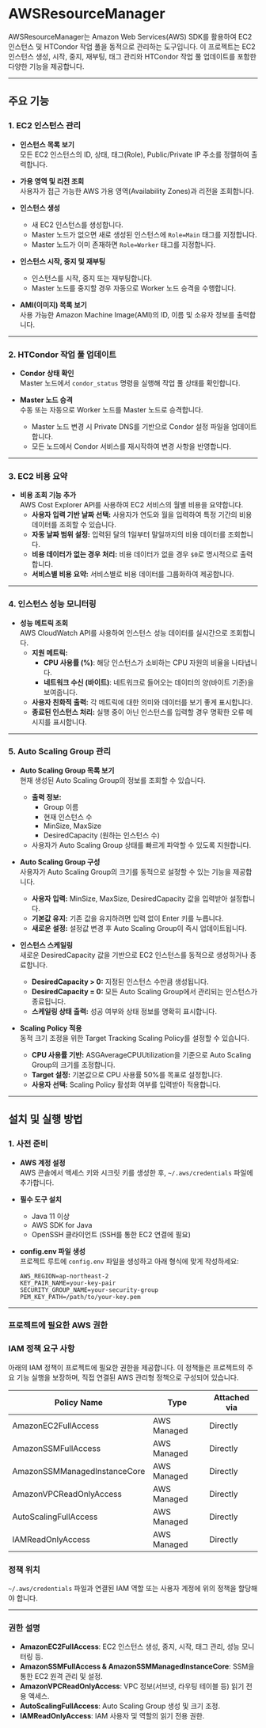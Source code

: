 # AWSResourceManager

AWSResourceManager는 Amazon Web Services(AWS) SDK를 활용하여 EC2 인스턴스 및 HTCondor 작업 풀을 동적으로 관리하는 도구입니다. 이 프로젝트는 EC2 인스턴스 생성, 시작, 중지, 재부팅, 태그 관리와 HTCondor 작업 풀 업데이트를 포함한 다양한 기능을 제공합니다.

---

## 주요 기능

### 1. EC2 인스턴스 관리
- **인스턴스 목록 보기**  
  모든 EC2 인스턴스의 ID, 상태, 태그(Role), Public/Private IP 주소를 정렬하여 출력합니다.

- **가용 영역 및 리전 조회**  
  사용자가 접근 가능한 AWS 가용 영역(Availability Zones)과 리전을 조회합니다.

- **인스턴스 생성**
  - 새 EC2 인스턴스를 생성합니다.
  - Master 노드가 없으면 새로 생성된 인스턴스에 `Role=Main` 태그를 지정합니다.
  - Master 노드가 이미 존재하면 `Role=Worker` 태그를 지정합니다.

- **인스턴스 시작, 중지 및 재부팅**
  - 인스턴스를 시작, 중지 또는 재부팅합니다.
  - Master 노드를 중지할 경우 자동으로 Worker 노드 승격을 수행합니다.

- **AMI(이미지) 목록 보기**  
  사용 가능한 Amazon Machine Image(AMI)의 ID, 이름 및 소유자 정보를 출력합니다.

---

### 2. HTCondor 작업 풀 업데이트
- **Condor 상태 확인**  
  Master 노드에서 `condor_status` 명령을 실행해 작업 풀 상태를 확인합니다.

- **Master 노드 승격**  
  수동 또는 자동으로 Worker 노드를 Master 노드로 승격합니다.
  - Master 노드 변경 시 Private DNS를 기반으로 Condor 설정 파일을 업데이트합니다.
  - 모든 노드에서 Condor 서비스를 재시작하여 변경 사항을 반영합니다.

---

### 3. EC2 비용 요약
- **비용 조회 기능 추가**  
  AWS Cost Explorer API를 사용하여 EC2 서비스의 월별 비용을 요약합니다.
  - **사용자 입력 기반 날짜 선택:** 사용자가 연도와 월을 입력하여 특정 기간의 비용 데이터를 조회할 수 있습니다.
  - **자동 날짜 범위 설정:** 입력된 달의 1일부터 말일까지의 비용 데이터를 조회합니다.
  - **비용 데이터가 없는 경우 처리:** 비용 데이터가 없을 경우 `$0`로 명시적으로 출력합니다.
  - **서비스별 비용 요약:** 서비스별로 비용 데이터를 그룹화하여 제공합니다.

---

### 4. 인스턴스 성능 모니터링
- **성능 메트릭 조회**  
  AWS CloudWatch API를 사용하여 인스턴스 성능 데이터를 실시간으로 조회합니다.
  - **지원 메트릭:**
    - **CPU 사용률 (%)**: 해당 인스턴스가 소비하는 CPU 자원의 비율을 나타냅니다.
    - **네트워크 수신 (바이트)**: 네트워크로 들어오는 데이터의 양(바이트 기준)을 보여줍니다.
  - **사용자 친화적 출력:** 각 메트릭에 대한 의미와 데이터를 보기 좋게 표시합니다.
  - **종료된 인스턴스 처리:** 실행 중이 아닌 인스턴스를 입력할 경우 명확한 오류 메시지를 표시합니다.

---

### 5. Auto Scaling Group 관리
- **Auto Scaling Group 목록 보기**  
  현재 생성된 Auto Scaling Group의 정보를 조회할 수 있습니다.
  - **출력 정보:**
    - Group 이름
    - 현재 인스턴스 수
    - MinSize, MaxSize
    - DesiredCapacity (원하는 인스턴스 수)
  - 사용자가 Auto Scaling Group 상태를 빠르게 파악할 수 있도록 지원합니다.

- **Auto Scaling Group 구성**  
  사용자가 Auto Scaling Group의 크기를 동적으로 설정할 수 있는 기능을 제공합니다.
  - **사용자 입력:** MinSize, MaxSize, DesiredCapacity 값을 입력받아 설정합니다.
  - **기본값 유지:** 기존 값을 유지하려면 입력 없이 Enter 키를 누릅니다.
  - **새로운 설정:** 설정값 변경 후 Auto Scaling Group이 즉시 업데이트됩니다.

- **인스턴스 스케일링**  
  새로운 DesiredCapacity 값을 기반으로 EC2 인스턴스를 동적으로 생성하거나 종료합니다.
  - **DesiredCapacity > 0:** 지정된 인스턴스 수만큼 생성됩니다.
  - **DesiredCapacity = 0:** 모든 Auto Scaling Group에서 관리되는 인스턴스가 종료됩니다.
  - **스케일링 상태 출력:** 성공 여부와 상태 정보를 명확히 표시합니다.

- **Scaling Policy 적용**  
  동적 크기 조정을 위한 Target Tracking Scaling Policy를 설정할 수 있습니다.
  - **CPU 사용률 기반:** ASGAverageCPUUtilization을 기준으로 Auto Scaling Group의 크기를 조정합니다.
  - **Target 설정:** 기본값으로 CPU 사용률 50%를 목표로 설정합니다.
  - **사용자 선택:** Scaling Policy 활성화 여부를 입력받아 적용합니다.

---

## 설치 및 실행 방법

### 1. 사전 준비
- **AWS 계정 설정**  
  AWS 콘솔에서 액세스 키와 시크릿 키를 생성한 후, `~/.aws/credentials` 파일에 추가합니다.

- **필수 도구 설치**
  - Java 11 이상
  - AWS SDK for Java
  - OpenSSH 클라이언트 (SSH를 통한 EC2 연결에 필요)

- **config.env 파일 생성**  
  프로젝트 루트에 `config.env` 파일을 생성하고 아래 형식에 맞게 작성하세요:
  ```env
  AWS_REGION=ap-northeast-2
  KEY_PAIR_NAME=your-key-pair
  SECURITY_GROUP_NAME=your-security-group
  PEM_KEY_PATH=/path/to/your-key.pem
  ```

---


### **프로젝트에 필요한 AWS 권한**

### IAM 정책 요구 사항
아래의 IAM 정책이 프로젝트에 필요한 권한을 제공합니다. 이 정책들은 프로젝트의 주요 기능 실행을 보장하며, 직접 연결된 AWS 관리형 정책으로 구성되어 있습니다.

| **Policy Name**                           | **Type**       | **Attached via** |
|-------------------------------------------|----------------|-------------------|
| AmazonEC2FullAccess                       | AWS Managed    | Directly          |
| AmazonSSMFullAccess                       | AWS Managed    | Directly          |
| AmazonSSMManagedInstanceCore              | AWS Managed    | Directly          |
| AmazonVPCReadOnlyAccess                   | AWS Managed    | Directly          |
| AutoScalingFullAccess                     | AWS Managed    | Directly          |
| IAMReadOnlyAccess                         | AWS Managed    | Directly          |

### **정책 위치**
`~/.aws/credentials` 파일과 연결된 IAM 역할 또는 사용자 계정에 위의 정책을 할당해야 합니다.

---

### **권한 설명**
- **AmazonEC2FullAccess**: EC2 인스턴스 생성, 중지, 시작, 태그 관리, 성능 모니터링 등.
- **AmazonSSMFullAccess & AmazonSSMManagedInstanceCore**: SSM을 통한 EC2 원격 관리 및 설정.
- **AmazonVPCReadOnlyAccess**: VPC 정보(서브넷, 라우팅 테이블 등) 읽기 전용 액세스.
- **AutoScalingFullAccess**: Auto Scaling Group 생성 및 크기 조정.
- **IAMReadOnlyAccess**: IAM 사용자 및 역할의 읽기 전용 권한.
